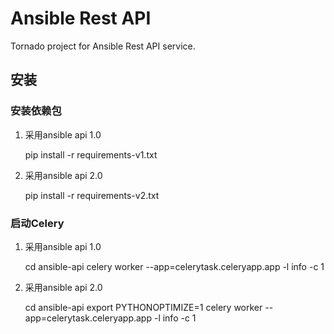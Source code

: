 # Ansible Rest API
Tornado project for  Ansible Rest API service.


## 安装

### 安装依赖包

1. 采用ansible api 1.0

    pip install -r requirements-v1.txt

2. 采用ansible api 2.0

    pip install -r requirements-v2.txt

### 启动Celery

1. 采用ansible api 1.0

    cd ansible-api
    celery worker --app=celerytask.celeryapp.app -l info  -c 1

2. 采用ansible api 2.0

    cd ansible-api
    export PYTHONOPTIMIZE=1
    celery worker --app=celerytask.celeryapp.app -l info  -c 1
